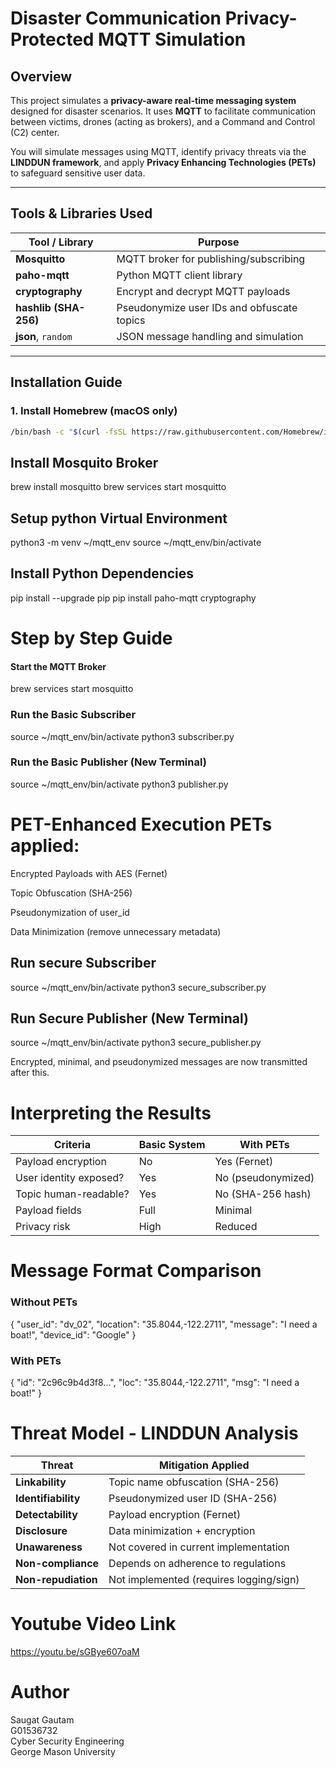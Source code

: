 #  Disaster Communication Privacy-Protected MQTT Simulation

##  Overview

This project simulates a **privacy-aware real-time messaging system** designed for disaster scenarios. It uses **MQTT** to facilitate communication between victims, drones (acting as brokers), and a Command and Control (C2) center.

You will simulate messages using MQTT, identify privacy threats via the **LINDDUN framework**, and apply **Privacy Enhancing Technologies (PETs)** to safeguard sensitive user data.

---

##  Tools & Libraries Used

| Tool / Library       | Purpose                                      |
|----------------------|----------------------------------------------|
| **Mosquitto**        | MQTT broker for publishing/subscribing       |
| **paho-mqtt**        | Python MQTT client library                   |
| **cryptography**     | Encrypt and decrypt MQTT payloads            |
| **hashlib (SHA-256)**| Pseudonymize user IDs and obfuscate topics   |
| **json**, `random`   | JSON message handling and simulation         |

---

##  Installation Guide

### 1.  Install Homebrew (macOS only)
```bash
/bin/bash -c "$(curl -fsSL https://raw.githubusercontent.com/Homebrew/install/HEAD/install.sh)"
```
## Install Mosquito Broker
brew install mosquitto
brew services start mosquitto

## Setup python Virtual Environment 
python3 -m venv ~/mqtt_env
source ~/mqtt_env/bin/activate

## Install Python Dependencies
pip install --upgrade pip
pip install paho-mqtt cryptography

# Step by Step Guide
#### Start the MQTT Broker

brew services start mosquitto

### Run the Basic Subscriber
source ~/mqtt_env/bin/activate
python3 subscriber.py

### Run the Basic Publisher (New Terminal)
source ~/mqtt_env/bin/activate
python3 publisher.py

# PET-Enhanced Execution PETs applied:

Encrypted Payloads with AES (Fernet)

Topic Obfuscation (SHA-256)

Pseudonymization of user_id

Data Minimization (remove unnecessary metadata)

## Run secure Subscriber
source ~/mqtt_env/bin/activate
python3 secure_subscriber.py

## Run Secure Publisher (New Terminal)
source ~/mqtt_env/bin/activate
python3 secure_publisher.py

Encrypted, minimal, and pseudonymized messages are now transmitted after this.

# Interpreting the Results

| Criteria               | Basic System           | With PETs                    |
| ---------------------- | ---------------------- | ---------------------------- |
| Payload encryption     | No                   |  Yes (Fernet)               |
| User identity exposed? |  Yes                  |  No (pseudonymized)         |
| Topic human-readable?  |  Yes  |  No (SHA-256 hash)          |
| Payload fields         | Full                   | Minimal  |
| Privacy risk           |  High                |  Reduced                   |

# Message Format Comparison
### Without PETs
{
  "user_id": "dv_02",
  "location": "35.8044,-122.2711",
  "message": "I need a boat!",
  "device_id": "Google"
}

### With PETs
{
  "id": "2c96c9b4d3f8...",
  "loc": "35.8044,-122.2711",
  "msg": "I need a boat!"
}

# Threat Model - LINDDUN Analysis
| Threat              | Mitigation Applied                      |
| ------------------- | --------------------------------------- |
| **Linkability**     | Topic name obfuscation (SHA-256)        |
| **Identifiability** | Pseudonymized user ID (SHA-256)         |
| **Detectability**   | Payload encryption (Fernet)             |
| **Disclosure**      | Data minimization + encryption          |
| **Unawareness**     | Not covered in current implementation   |
| **Non-compliance**  | Depends on adherence to regulations     |
| **Non-repudiation** | Not implemented (requires logging/sign) |

# Youtube Video Link
https://youtu.be/sGBye607oaM

# Author
Saugat Gautam   
G01536732   
Cyber Security Engineering  
George Mason University
